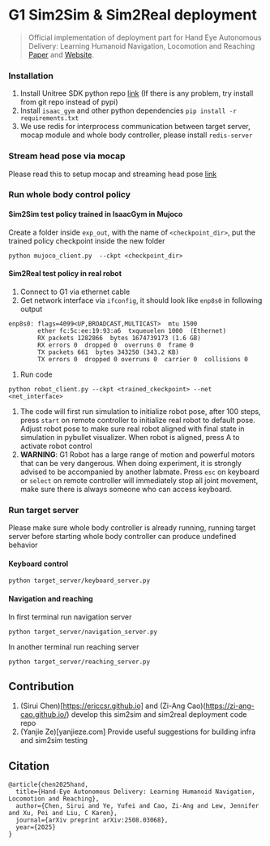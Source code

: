 # G1 Sim2Sim & Sim2Real deployment
> Official implementation of deployment part for Hand Eye Autonomous Delivery: Learning Humanoid Navigation, Locomotion and Reaching [Paper](https://arxiv.org/abs/2508.03068) and [Website](https://stanford-tml.github.io/HEAD).


### Installation
1. Install Unitree SDK python repo [link](https://github.com/unitreerobotics/unitree_sdk2) (If there is any problem, try install from git repo instead of pypi)
2. Install `isaac_gym` and other python dependencies `pip install -r requirements.txt`
3. We use redis for interprocess communication between target server, mocap module and whole body controller, please install `redis-server`

### Stream head pose via mocap
Please read this to setup mocap and streaming head pose [link](https://github.com/Ericcsr/G1_localization.git)

### Run whole body control policy
#### Sim2Sim test policy trained in IsaacGym in Mujoco
Create a folder inside `exp_out`, with the name of `<checkpoint_dir>`, put the trained policy checkpoint inside the new folder
```
python mujoco_client.py  --ckpt <checkpoint_dir>
```
#### Sim2Real test policy in real robot
1. Connect to G1 via ethernet cable
2. Get network interface via `ifconfig`, it should look like `enp8s0` in following output
```
enp8s0: flags=4099<UP,BROADCAST,MULTICAST>  mtu 1500
        ether fc:5c:ee:19:93:a6  txqueuelen 1000  (Ethernet)
        RX packets 1282866  bytes 1674739173 (1.6 GB)
        RX errors 0  dropped 0  overruns 0  frame 0
        TX packets 661  bytes 343250 (343.2 KB)
        TX errors 0  dropped 0 overruns 0  carrier 0  collisions 0
```
1. Run code
```
python robot_client.py --ckpt <trained_ckeckpoint> --net <net_interface>
```
1. The code will first run simulation to initialize robot pose, after 100 steps, press `start` on remote controller to initialize real robot to default pose. Adjust robot pose to make sure real robot aligned with final state in simulation in pybullet visualizer. When robot is aligned, press A to activate robot control
2. **WARNING**: G1 Robot has a large range of motion and powerful motors that can be very dangerous. When doing experiment, it is strongly advised to be accompanied by another labmate. Press `esc` on keyboard or `select` on remote controller will immediately stop all joint movement, make sure there is always someone who can access keyboard.

### Run target server
Please make sure whole body controller is already running, running target server before starting whole body controller can produce undefined behavior
#### Keyboard control
```
python target_server/keyboard_server.py
```

#### Navigation and reaching
In first terminal run navigation server
```
python target_server/navigation_server.py
```
In another terminal run reaching server
```
python target_server/reaching_server.py
```

## Contribution
1. (Sirui Chen)[https://ericcsr.github.io] and (Zi-Ang Cao)(https://zi-ang-cao.github.io/) develop this sim2sim and sim2real deployment code repo
2. (Yanjie Ze)[yanjieze.com] Provide useful suggestions for building infra and sim2sim testing

## Citation
```
@article{chen2025hand,
  title={Hand-Eye Autonomous Delivery: Learning Humanoid Navigation, Locomotion and Reaching},
  author={Chen, Sirui and Ye, Yufei and Cao, Zi-Ang and Lew, Jennifer and Xu, Pei and Liu, C Karen},
  journal={arXiv preprint arXiv:2508.03068},
  year={2025}
}
```
